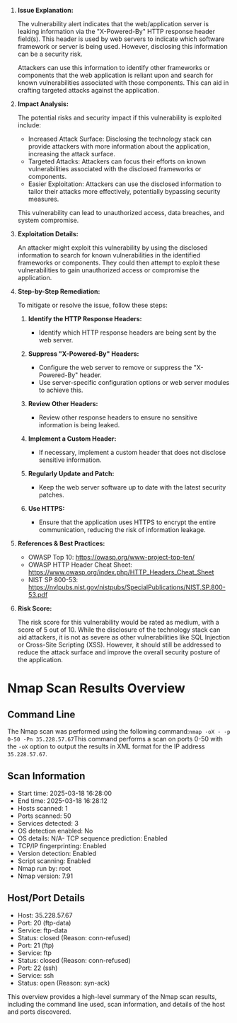 1. **Issue Explanation:**

   The vulnerability alert indicates that the web/application server is leaking information via the "X-Powered-By" HTTP response header field(s). This header is used by web servers to indicate which software framework or server is being used. However, disclosing this information can be a security risk.

   Attackers can use this information to identify other frameworks or components that the web application is reliant upon and search for known vulnerabilities associated with those components. This can aid in crafting targeted attacks against the application.

2. **Impact Analysis:**

   The potential risks and security impact if this vulnerability is exploited include:
   - Increased Attack Surface: Disclosing the technology stack can provide attackers with more information about the application, increasing the attack surface.
   - Targeted Attacks: Attackers can focus their efforts on known vulnerabilities associated with the disclosed frameworks or components.
   - Easier Exploitation: Attackers can use the disclosed information to tailor their attacks more effectively, potentially bypassing security measures.

   This vulnerability can lead to unauthorized access, data breaches, and system compromise.

3. **Exploitation Details:**

   An attacker might exploit this vulnerability by using the disclosed information to search for known vulnerabilities in the identified frameworks or components. They could then attempt to exploit these vulnerabilities to gain unauthorized access or compromise the application.

4. **Step-by-Step Remediation:**

   To mitigate or resolve the issue, follow these steps:

   1. **Identify the HTTP Response Headers:**
      - Identify which HTTP response headers are being sent by the web server.

   2. **Suppress "X-Powered-By" Headers:**
      - Configure the web server to remove or suppress the "X-Powered-By" header.
      - Use server-specific configuration options or web server modules to achieve this.

   3. **Review Other Headers:**
      - Review other response headers to ensure no sensitive information is being leaked.

   4. **Implement a Custom Header:**
      - If necessary, implement a custom header that does not disclose sensitive information.

   5. **Regularly Update and Patch:**
      - Keep the web server software up to date with the latest security patches.

   6. **Use HTTPS:**
      - Ensure that the application uses HTTPS to encrypt the entire communication, reducing the risk of information leakage.

5. **References & Best Practices:**

   - OWASP Top 10: https://owasp.org/www-project-top-ten/
   - OWASP HTTP Header Cheat Sheet: https://www.owasp.org/index.php/HTTP_Headers_Cheat_Sheet
   - NIST SP 800-53: https://nvlpubs.nist.gov/nistpubs/SpecialPublications/NIST.SP.800-53.pdf

6. **Risk Score:**

   The risk score for this vulnerability would be rated as medium, with a score of 5 out of 10. While the disclosure of the technology stack can aid attackers, it is not as severe as other vulnerabilities like SQL Injection or Cross-Site Scripting (XSS). However, it should still be addressed to reduce the attack surface and improve the overall security posture of the application.

# Nmap Scan Results Overview
## Command Line
The Nmap scan was performed using the following command:```nmap -oX - -p 0-50 -Pn 35.228.57.67```This command performs a scan on ports 0-50 with the `-oX` option to output the results in XML format for the IP address `35.228.57.67`.

## Scan Information
- Start time: 2025-03-18 16:28:00
- End time: 2025-03-18 16:28:12
- Hosts scanned: 1
- Ports scanned: 50
- Services detected: 3
- OS detection enabled: No
- OS details: N/A- TCP sequence prediction: Enabled
- TCP/IP fingerprinting: Enabled
- Version detection: Enabled
- Script scanning: Enabled
- Nmap run by: root
- Nmap version: 7.91

## Host/Port Details
- Host: 35.228.57.67  
- Port: 20 (ftp-data)    
- Service: ftp-data    
- Status: closed (Reason: conn-refused)  
- Port: 21 (ftp)    
- Service: ftp    
- Status: closed (Reason: conn-refused)  
- Port: 22 (ssh)    
- Service: ssh    
- Status: open (Reason: syn-ack)

This overview provides a high-level summary of the Nmap scan results, including the command line used, scan information, and details of the host and ports discovered.